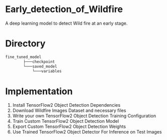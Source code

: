 # Early_detection_of_Wildfire
A deep learning model to detect Wild fire at an early stage.

# Directory 
```bash
fine_tuned_model
        ├───checkpoint
        └───saved_model
            └───variables
```

# Implementation
1. Install TensorFlow2 Object Detection Dependencies
2. Download Wildfire Images Dataset and necessary files
3. Write your own TensorFlow2 Object Detection Training Configuration
4. Train Custom TensorFlow2 Object Detection Model
5. Export Custom TensorFlow2 Object Detection Weights
6. Use Trained TensorFlow2 Object Detector For Inference on Test Images

